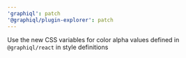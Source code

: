 ```yaml
---
'graphiql': patch
'@graphiql/plugin-explorer': patch
---
```


Use the new CSS variables for color alpha values defined in `@graphiql/react` in style definitions
